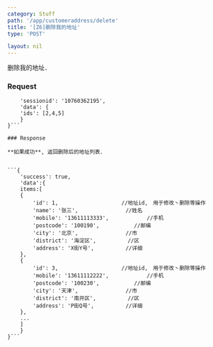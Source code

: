 ```yaml
---
category: Stuff
path: '/app/customeraddress/delete'
title: '[Z6]删除我的地址'
type: 'POST'

layout: nil
---
```


删除我的地址．

### Request


```{
    'sessionid': '10760362195',
    'data': {
	'ids': [2,4,5]				
    }
}```

### Response

**如果成功**, 返回删除后的地址列表．


```{
    'success': true,
    'data':{
	items:[
	{
	    'id': 1,					//地址id,　用于修改丶删除等操作
	    'name': '张三',				//姓名
	    'mobile': '13611113333',			//手机
	    'postcode': '100190',			//邮编
	    'city': '北京',				//市
	    'district': '海淀区',			//区
	    'address': 'X街Y号',			//详细
	},
	{
	    'id': 3,					//地址id,　用于修改丶删除等操作
	    'mobile': '13611112222',			//手机
	    'postcode': '100230',			//邮编
	    'city': '天津',				//市
	    'district': '南开区',			//区
	    'address': 'P街Q号',			//详细
	},
	...
	]
    }
}```


